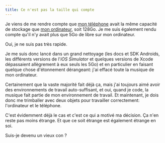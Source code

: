 ```yaml
---
title: Ce n'est pas la taille qui compte
---
```


Je viens de me rendre compte que [mon téléphone](http://www.apple.com/fr/iphone-6s/) avait la même capacité de stockage que [mon ordinateur](http://www.apple.com/fr/macbook-air/), soit 128Go. Je me suis également rendu compte qu'il n'y avait plus que 5Go de libre sur mon ordinateur.

Oui, je ne suis pas très rapide.

Je me suis donc lancé dans un grand nettoyage (les docs et SDK Androids, les différents versions de l'*iOS Simulator* et quelques versions de Xcode dépassaient allègrement à eux seuls les 5Go) et en particulier en faisant quelque chose d'étonnement dérangeant: j'ai effacé toute la musique de mon ordinateur.

Certainement que la vaste majorité fait déjà ça, mais j'ai toujours aimé avoir des environnements de travail auto-suffisant, et oui, quand je code, la musique fait partie de mon environnement de travail. Et maintenant, je dois donc me trimballer avec deux objets pour travailler correctement: l'ordinateur et le téléphone. 

C'est évidemment déjà le cas et c'est ce qui a motivé ma décision. Ça n'en reste pas moins étrange. Et que ce soit étrange est également étrange en soi. 

Suis-je devenu un vieux con ?
